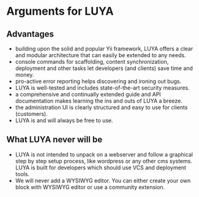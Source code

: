 # Arguments for LUYA

## Advantages

- building upon the solid and popular Yii framework, LUYA offers a clear and modular architecture that can easily be extended to any needs.
- console commands for scaffolding, content synchronization, deployment and other tasks let developers (and clients) save time and money.
- pro-active error reporting helps discovering and ironing out bugs.
- LUYA is well-tested and includes state-of-the-art security measures.
- a comprehensive and continually extended guide and API documentation makes learning the ins and outs of LUYA a breeze.
- the administration UI is clearly structured and easy to use for clients (customers).
- LUYA is and will always be free to use.

## What LUYA never will be

+ LUYA is not intended to unpack on a webserver and follow a graphical step by step setup process, like wordpress or any other cms systems. LUYA is built for developers which should use VCS and deployment tools.
+ We will never add a WYSIWYG editor. You can either create your own block with WYSIWYG editor or use a community extension. 